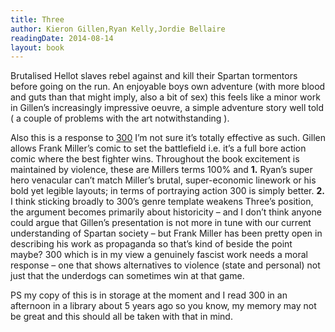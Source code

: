 ```yaml
---
title: Three
author: Kieron Gillen,Ryan Kelly,Jordie Bellaire
readingDate: 2014-08-14
layout: book
---
```


Brutalised Hellot slaves rebel against and kill their Spartan tormentors before going on the run. An enjoyable boys own adventure (with more blood and guts than that might imply, also a bit of sex) this feels like a minor work in Gillen’s increasingly impressive oeuvre, a simple adventure story well told ( a couple of problems with the art notwithstanding ).

Also this is a response to [300](https://en.wikipedia.org/wiki/300_(comics)) I’m not sure it’s totally effective as such. Gillen allows Frank Miller’s comic to set the battlefield i.e. it’s a full bore action comic where the best fighter wins. Throughout the book excitement is maintained by violence, these are Millers terms 100% and __1.__ Ryan’s super hero venacular can’t match Miller’s brutal, super-economic linework or his bold yet legible layouts; in terms of portraying action 300 is simply better. __2.__ I think sticking broadly to 300’s genre template weakens Three’s position, the argument becomes primarily about historicity – and I don’t think anyone could argue that Gillen’s presentation is not more in tune with our current understanding of Spartan society – but Frank Miller has been pretty open in describing his work as propaganda so that’s kind of beside the point maybe? 300 which is in my view a genuinely fascist work needs a moral response – one that shows alternatives to violence (state and personal) not just that the underdogs can sometimes win at that game.

PS my copy of this is in storage at the moment and I read 300 in an afternoon in a library about 5 years ago so you know, my memory may not be great and this should all be taken with that in mind.
